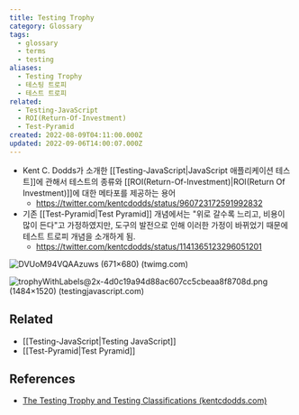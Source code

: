 ```yaml
---
title: Testing Trophy
category: Glossary
tags:
  - glossary
  - terms
  - testing
aliases:
  - Testing Trophy
  - 테스팅 트로피
  - 테스트 트로피
related:
  - Testing-JavaScript
  - ROI(Return-Of-Investment)
  - Test-Pyramid
created: 2022-08-09T04:11:00.000Z
updated: 2022-09-06T14:00:07.000Z
---
```


<Metadata />

- Kent C. Dodds가 소개한 [[Testing-JavaScript|JavaScript 애플리케이션 테스트]]에 관해서 테스트의 종류와 [[ROI(Return-Of-Investment)|ROI(Return Of Investment)]]에 대한 메타포를 제공하는 용어
  - https://twitter.com/kentcdodds/status/960723172591992832
- 기존 [[Test-Pyramid|Test Pyramid]] 개념에서는 "위로 갈수록 느리고, 비용이 많이 든다"고 가정하였지만, 도구의 발전으로 인해 이러한 가정이 바뀌었기 때문에 테스트 트로피 개념을 소개하게 됨.
  - https://twitter.com/kentcdodds/status/1141365123296051201

![DVUoM94VQAAzuws (671×680) (twimg.com)](https://pbs.twimg.com/media/DVUoM94VQAAzuws?format=jpg&name=small)

![trophyWithLabels@2x-4d0c19a94d88ac607cc5cbeaa8f8708d.png (1484×1520) (testingjavascript.com)](https://testingjavascript.com/static/trophyWithLabels@2x-4d0c19a94d88ac607cc5cbeaa8f8708d.png)

## Related

- [[Testing-JavaScript|Testing JavaScript]]
- [[Test-Pyramid|Test Pyramid]]

## References

- [The Testing Trophy and Testing Classifications (kentcdodds.com)](https://kentcdodds.com/blog/the-testing-trophy-and-testing-classifications)
